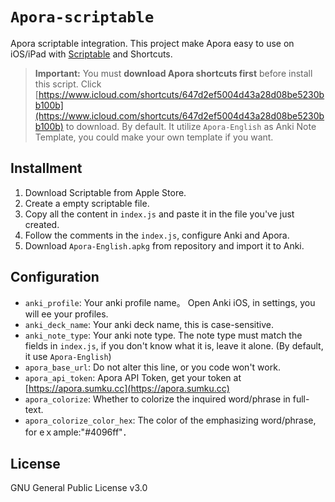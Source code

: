 # `Apora-scriptable`

Apora scriptable integration. This project make Apora easy to use on iOS/iPad with [Scriptable](https://scriptable.app/) and Shortcuts.

> **Important:** You must **download Apora shortcuts first** before install this script. Click [https://www.icloud.com/shortcuts/647d2ef5004d43a28d08be5230bb100b](https://www.icloud.com/shortcuts/647d2ef5004d43a28d08be5230bb100b) to download.
> By default. It utilize `Apora-English` as Anki Note Template, you could make your own template if you want.

## Installment

1. Download Scriptable from Apple Store.
2. Create a empty scriptable file.
3. Copy all the content in `index.js` and paste it in the file you've just created.
4. Follow the comments in the `index.js`, configure Anki and Apora.
5. Download `Apora-English.apkg` from repository and import it to Anki.

## Configuration

- `anki_profile`: Your anki profile name。 Open Anki iOS, in settings, you will ee your profiles.
- `anki_deck_name`: Your anki deck name, this is case-sensitive.
- `anki_note_type`: Your anki note type. The note type must match the fields in `index.js`, if you don't know what it is, leave it alone. (By default, it use `Apora-English`)
- `apora_base_url`: Do not alter this line, or you code won't work.
- `apora_api_token`: Apora API Token, get your token at [https://apora.sumku.cc](https://apora.sumku.cc)
- `apora_colorize`: Whether to colorize the inquired word/phrase in full-text.
- `apora_colorize_color_hex`: The color of the emphasizing word/phrase, for eｘample:"#4096ff"．

## License

GNU General Public License v3.0
